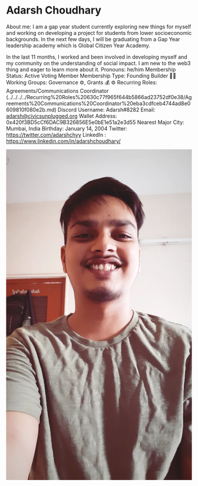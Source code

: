 # Adarsh Choudhary

About me: I am a gap year student currently exploring new things for myself and working on developing a project for students from lower socioeconomic backgrounds. In the next few days, I will be graduating from a Gap Year leadership academy which is Global Citizen Year Academy.

In the last 11 months, I worked and been involved in developing myself and my community on the understanding of social impact. I am new to the web3 thing and eager to learn more about it.
Pronouns: he/him
Membership Status: Active Voting Member
Membership Type: Founding Builder 🧑‍🚀 
Working Groups: Governance ⚙️, Grants 💰
⚙️ Recurring Roles: Agreements/Communications Coordinator (../../../../Recurring%20Roles%20630c77f965f644b5866ad23752df0e38/Agreements%20Communications%20Coordinator%20eba3cdfceb4744ad8e0609810f080e2b.md)
Discord Username: Adarsh#8282
Email: adarsh@civicsunplugged.org
Wallet Address: 0x420f3BD5cCf6DAC9B326856E5e0bE1e51a2e3d55
Nearest Major City: Mumbai, India
Birthday: January 14, 2004
Twitter: https://twitter.com/adarshchyy
LinkedIn : https://www.linkedin.com/in/adarshchoudhary/

![Adarsh - Adarsh Choudhary.jpeg](Adarsh%20Choudhary%209316bf6cea3f42cba2245d350ec7781f/Adarsh_-_Adarsh_Choudhary.jpeg)